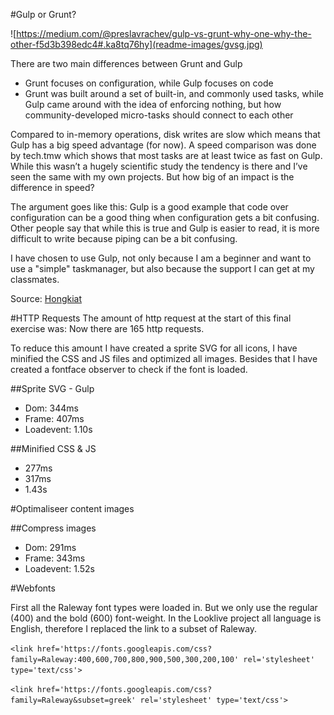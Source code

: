 #Gulp or Grunt?

![https://medium.com/@preslavrachev/gulp-vs-grunt-why-one-why-the-other-f5d3b398edc4#.ka8tq76hy](readme-images/gvsg.jpg)

There are two main differences between Grunt and Gulp
- Grunt focuses on configuration, while Gulp focuses on code
- Grunt was built around a set of built-in, and commonly used tasks, while Gulp came around with the idea of enforcing nothing, but how community-developed micro-tasks should connect to each other

Compared to in-memory operations, disk writes are slow which means that Gulp has a big speed advantage (for now). A speed comparison was done by tech.tmw which shows that most tasks are at least twice as fast on Gulp. While this wasn’t a hugely scientific study the tendency is there and I’ve seen the same with my own projects. But how big of an impact is the difference in speed?

The argument goes like this: Gulp is a good example that code over configuration can be a good thing when configuration gets a bit confusing. Other people say that while this is true and Gulp is easier to read, it is more difficult to write because piping can be a bit confusing.

I have chosen to use Gulp, not only because I am a beginner and want to use a "simple" taskmanager, but also because the support I can get at my classmates. 

Source: [Hongkiat](http://www.hongkiat.com/blog/gulp-vs-grunt/)

#HTTP Requests
The amount of http request at the start of this final exercise was: 
Now there are 165 http requests. 

To reduce this amount I have created a sprite SVG for all icons, I have minified the CSS and JS files and optimized all images. Besides that I have created a fontface observer to check if the font is loaded.

##Sprite SVG - Gulp 
- Dom: 344ms
- Frame: 407ms
- Loadevent: 1.10s

##Minified CSS & JS 
- 277ms
- 317ms
- 1.43s

#Optimaliseer content images

##Compress images
- Dom: 291ms
- Frame: 343ms
- Loadevent: 1.52s

#Webfonts

First all the Raleway font types were loaded in. But we only use the regular (400) and the bold (600) font-weight. In the Looklive project all language is English, therefore I replaced the link to a subset of Raleway.

```<link href='https://fonts.googleapis.com/css?family=Raleway:400,600,700,800,900,500,300,200,100' rel='stylesheet' type='text/css'>```

```<link href='https://fonts.googleapis.com/css?family=Raleway&subset=greek' rel='stylesheet' type='text/css'>```

